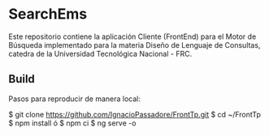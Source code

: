 # SearchEms
Este repositorio contiene la aplicación Cliente (FrontEnd) para el Motor de Búsqueda implementado
para la materia Diseño de Lenguaje de Consultas, catedra de la Universidad Tecnológica Nacional - FRC.

## Build
Pasos para reproducir de manera local:

$ git clone https://github.com/IgnacioPassadore/FrontTp.git
$ cd ~/FrontTp
$ npm install ó $ npm ci
$ ng serve -o

